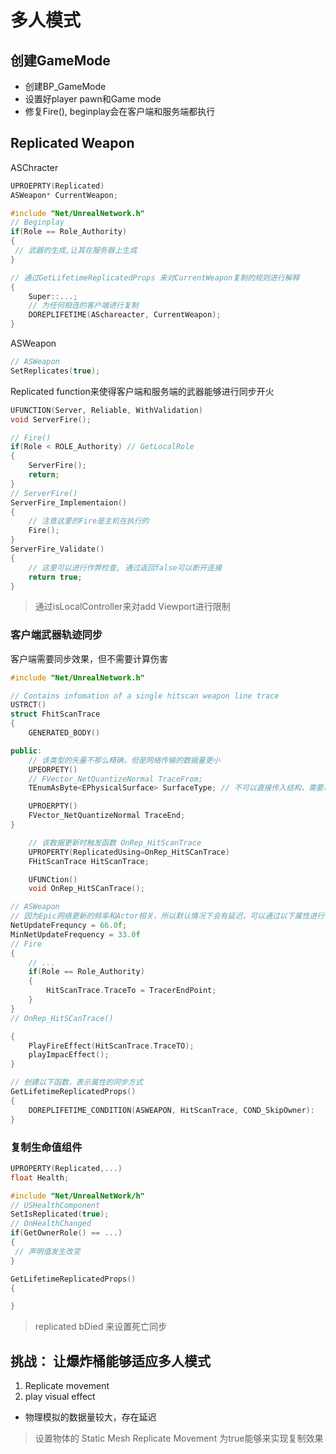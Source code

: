 # 多人模式
## 创建GameMode
+ 创建BP_GameMode
+ 设置好player pawn和Game mode
+ 修复Fire(), beginplay会在客户端和服务端都执行
## Replicated Weapon
ASChracter
```cpp
UPROEPRTY(Replicated)
ASWeapon* CurrentWeapon;
```
``` cpp
#include "Net/UnrealNetwork.h"
// Beginplay
if(Role == Role_Authority)
{
 // 武器的生成,让其在服务器上生成
}

// 通过GetLifetimeReplicatedProps 来对CurrentWeapon复制的规则进行解释 
{
    Super::...;
    // 为任何相连的客户端进行复制
    DOREPLIFETIME(ASchareacter, CurrentWeapon);
}
```
ASWeapon
``` cpp
// ASWeapon
SetReplicates(true);
```
Replicated function来使得客户端和服务端的武器能够进行同步开火
``` cpp
UFUNCTION(Server, Reliable, WithValidation)
void ServerFire();
```
``` cpp
// Fire()
if(Role < ROLE_Authority) // GetLocalRole
{
    ServerFire();
    return;
}
// ServerFire()
ServerFire_Implementaion()
{
    // 注意这里的Fire是主机在执行的
    Fire();
}
ServerFire_Validate()
{
    // 这里可以进行作弊检查, 通过返回false可以断开连接
    return true;
}
```
> 通过isLocalController来对add Viewport进行限制
 
### 客户端武器轨迹同步
客户端需要同步效果，但不需要计算伤害
``` cpp
#include "Net/UnrealNetwork.h"

// Contains infomation of a single hitscan weapon line trace
USTRCT()
struct FhitScanTrace
{
    GENERATED_BODY()

public:
    // 该类型的矢量不那么精确，但是网络传输的数据量更小
    UPEORPETY()
    // FVector_NetQuantizeNormal TraceFrom;
    TEnumAsByte<EPhysicalSurface> SurfaceType; // 不可以直接传入结构，需要以字节传入才可以在网络端进行传播

    UPROERPTY()
    FVector_NetQuantizeNormal TraceEnd;
}

    // 该数据更新时触发函数 OnRep_HitScanTrace
    UPROPERTY(ReplicatedUsing=OnRep_HitSCanTrace)
    FHitScanTrace HitScanTrace;

    UFUNCtion()
    void OnRep_HitSCanTrace();
```
``` cpp
// ASWeapon
// 因为Epic网络更新的频率和Actor相关，所以默认情况下会有延迟，可以通过以下属性进行修改
NetUpdateFrequncy = 66.0f;
MinNetUpdateFrequency = 33.0f
// Fire
{
    // ...
    if(Role == Role_Authority)
    {
        HitScanTrace.TraceTo = TracerEndPoint;
    }
}
// OnRep_HitSCanTrace()

{
    PlayFireEffect(HitScanTrace.TraceTO);
    playImpacEffect();
}

// 创建以下函数，表示属性的同步方式
GetLifetimeReplicatedProps()
{
    DOREPLIFETIME_CONDITION(ASWEAPON, HitScanTrace, COND_SkipOwner):
}
```
### 复制生命值组件
``` cpp
UPROPERTY(Replicated,...)
float Health;
```
``` cpp
#include "Net/UnrealNetWork/h"
// USHealthComponent
SetIsReplicated(true);
// OnHealthChanged
if(GetOwnerRole() == ...)
{
 // 声明值发生改变
}

GetLifetimeReplicatedProps()
{

}
```
> replicated bDied 来设置死亡同步
## 挑战： 让爆炸桶能够适应多人模式
1. Replicate movement
2. play visual effect

+ 物理模拟的数据量较大，存在延迟
> 设置物体的 Static Mesh Replicate Movement 为true能够来实现复制效果